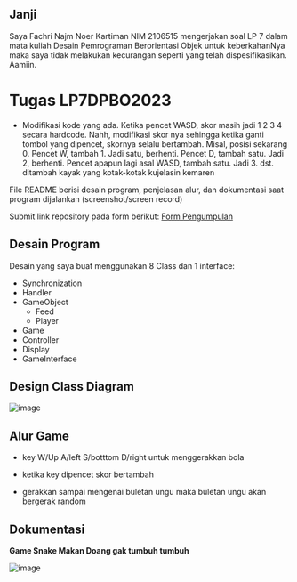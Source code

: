 ## Janji
Saya Fachri Najm Noer Kartiman NIM 2106515 mengerjakan soal LP 7
dalam mata kuliah Desain Pemrograman Berorientasi Objek untuk keberkahanNya
maka saya tidak melakukan kecurangan seperti yang telah dispesifikasikan.
Aamiin.

# Tugas LP7DPBO2023
- Modifikasi kode yang ada. Ketika pencet WASD, skor masih jadi 1 2 3 4 secara hardcode. Nahh, modifikasi skor nya sehingga ketika ganti tombol yang dipencet, skornya selalu bertambah.
Misal, posisi sekarang 0. Pencet W, tambah 1. Jadi satu, berhenti. Pencet D, tambah satu. Jadi 2, berhenti. Pencet apapun lagi asal WASD, tambah satu. Jadi 3. dst.
ditambah kayak yang kotak-kotak kujelasin kemaren

File README berisi desain program, penjelasan alur, dan dokumentasi saat program dijalankan (screenshot/screen record)

Submit link repository pada form berikut: [Form Pengumpulan](https://forms.gle/rvb1hKxbQVuYNbhKA) 

## Desain Program
Desain yang saya buat menggunakan 8 Class dan 1 interface:
* Synchronization
* Handler
* GameObject
  * Feed
  * Player
* Game
* Controller
* Display
* GameInterface

## Design Class Diagram
![image](https://user-images.githubusercontent.com/92314386/232551418-89d8fcbd-1109-4906-bc22-23a8e23cdafb.png)

## Alur Game

- key W/Up A/left S/botttom D/right untuk menggerakkan bola

- ketika key dipencet skor bertambah

- gerakkan sampai mengenai buletan ungu maka buletan ungu akan bergerak random

## Dokumentasi
**Game Snake Makan Doang gak tumbuh tumbuh**

![image](https://user-images.githubusercontent.com/92314386/232541865-8ea73cb0-8b4f-4aaa-b543-6912357dd6ca.png)
